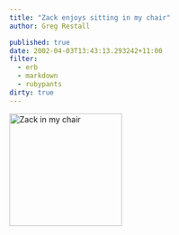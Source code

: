 ```yaml
---
title: "Zack enjoys sitting in my chair"
author: Greg Restall

published: true
date: 2002-04-03T13:43:13.293242+11:00
filter:
  - erb
  - markdown
  - rubypants
dirty: true
---
```

<img src="http://consequently.org/images/1674.jpg" width="200" height="200" alt="Zack in my chair" />
